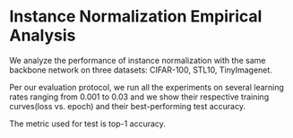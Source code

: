 # Instance Normalization Empirical Analysis

We analyze the performance of instance normalization with the same backbone network on three datasets: CIFAR-100, STL10, TinyImagenet.

Per our evaluation protocol, we run all the experiments on several learning rates ranging from 0.001 to 0.03 and we show their respective training curves(loss vs. epoch) and their best-performing test accuracy.

The metric used for test is top-1 accuracy.